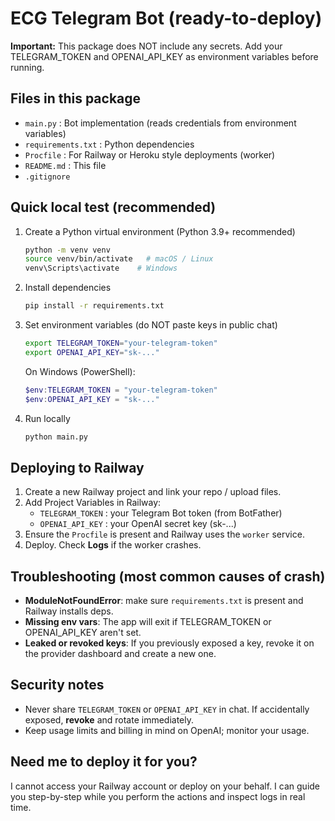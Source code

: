 # ECG Telegram Bot (ready-to-deploy)

**Important:** This package does NOT include any secrets. Add your TELEGRAM_TOKEN and OPENAI_API_KEY as environment variables before running.

## Files in this package
- `main.py` : Bot implementation (reads credentials from environment variables)
- `requirements.txt` : Python dependencies
- `Procfile` : For Railway or Heroku style deployments (worker)
- `README.md` : This file
- `.gitignore`

## Quick local test (recommended)
1. Create a Python virtual environment (Python 3.9+ recommended)
   ```bash
   python -m venv venv
   source venv/bin/activate   # macOS / Linux
   venv\Scripts\activate    # Windows
   ```
2. Install dependencies
   ```bash
   pip install -r requirements.txt
   ```
3. Set environment variables (do NOT paste keys in public chat)
   ```bash
   export TELEGRAM_TOKEN="your-telegram-token"
   export OPENAI_API_KEY="sk-..."
   ```
   On Windows (PowerShell):
   ```powershell
   $env:TELEGRAM_TOKEN = "your-telegram-token"
   $env:OPENAI_API_KEY = "sk-..."
   ```
4. Run locally
   ```bash
   python main.py
   ```

## Deploying to Railway
1. Create a new Railway project and link your repo / upload files.
2. Add Project Variables in Railway:
   - `TELEGRAM_TOKEN` : your Telegram Bot token (from BotFather)
   - `OPENAI_API_KEY` : your OpenAI secret key (sk-...)
3. Ensure the `Procfile` is present and Railway uses the `worker` service.
4. Deploy. Check **Logs** if the worker crashes.

## Troubleshooting (most common causes of crash)
- **ModuleNotFoundError**: make sure `requirements.txt` is present and Railway installs deps.
- **Missing env vars**: The app will exit if TELEGRAM_TOKEN or OPENAI_API_KEY aren't set.
- **Leaked or revoked keys**: If you previously exposed a key, revoke it on the provider dashboard and create a new one.

## Security notes
- Never share `TELEGRAM_TOKEN` or `OPENAI_API_KEY` in chat. If accidentally exposed, **revoke** and rotate immediately.
- Keep usage limits and billing in mind on OpenAI; monitor your usage.

## Need me to deploy it for you?
I cannot access your Railway account or deploy on your behalf. I can guide you step-by-step while you perform the actions and inspect logs in real time.
